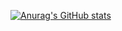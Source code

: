 [![Anurag's GitHub stats](https://github-readme-stats.vercel.app/api?username=FelipeRotermel&hide=prs,issues,contribs)](https://github.com/anuraghazra/github-readme-stats)
